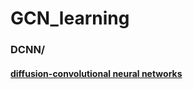# GCN_learning

### DCNN/
#### [diffusion-convolutional neural networks](https://arxiv.org/pdf/1511.02136.pdf)
